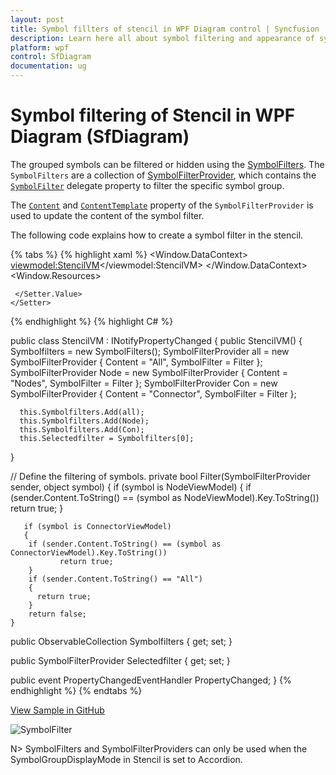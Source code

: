 ```yaml
---
layout: post
title: Symbol fillters of stencil in WPF Diagram control | Syncfusion
description: Learn here all about symbol filtering and appearance of symbol filtering support of stencil in Syncfusion WPF Diagram (SfDiagram).
platform: wpf
control: SfDiagram
documentation: ug
---
```


# Symbol filtering of Stencil in WPF Diagram (SfDiagram)

The grouped symbols can be filtered or hidden using the [SymbolFilters](https://help.syncfusion.com/cr/wpf/Syncfusion.UI.Xaml.Diagram.Stencil.Stencil.html#Syncfusion_UI_Xaml_Diagram_Stencil_Stencil_SymbolFilters). The `SymbolFilters` are a collection of [SymbolFilterProvider](https://help.syncfusion.com/cr/wpf/Syncfusion.UI.Xaml.Diagram.Stencil.SymbolFilterProvider.html), which contains the [`SymbolFilter`](https://help.syncfusion.com/cr/wpf/Syncfusion.UI.Xaml.Diagram.Stencil.SymbolFilterProvider.html#Syncfusion_UI_Xaml_Diagram_Stencil_SymbolFilterProvider_SymbolFilter) delegate property to filter the specific symbol group.

The [`Content`](https://help.syncfusion.com/cr/wpf/Syncfusion.UI.Xaml.Diagram.Stencil.SymbolFilterProvider.html#Syncfusion_UI_Xaml_Diagram_Stencil_SymbolFilterProvider_Content) and [`ContentTemplate`](https://help.syncfusion.com/cr/wpf/Syncfusion.UI.Xaml.Diagram.Stencil.SymbolFilterProvider.html#Syncfusion_UI_Xaml_Diagram_Stencil_SymbolFilterProvider_ContentTemplate) property of the `SymbolFilterProvider` is used to update the content of the symbol filter.

The following code explains how to create a symbol filter in the stencil.

{% tabs %}
{% highlight xaml %}
<Window.DataContext>
   <viewmodel:StencilVM></viewmodel:StencilVM>
</Window.DataContext>
<Window.Resources>
<DataTemplate x:Key="TitleTemplate">
   <TextBlock x:Name="HeaderText" Text="{Binding}" FontSize="15" FontWeight="SemiBold"  Foreground="#2b579a" >
   </TextBlock>
</DataTemplate>
<!--Style for Node-->
<Style TargetType="{x:Type syncfusion:Node}">
    <Setter Property="ShapeStyle">
     <Setter.Value>
       <Style  TargetType="Path">
         <Setter Property="Fill" Value="#FF5B9BD5"/>
         <Setter Property="Stroke" Value="#FFEDF1F6"/>
         <Setter Property="StrokeThickness" Value="1"/>
         <Setter Property="Stretch" Value="Fill"/>
       </Style>
     </Setter.Value>
    </Setter>
</Style>
<!--Style for Connector-->
<Style TargetType="{x:Type syncfusion:Connector}">
   <Setter Property="ConnectorGeometryStyle">
    <Setter.Value>
      <Style TargetType="Path">
        <Setter Property="Stroke" Value="#FF5B9BD5"></Setter>
        <Setter Property="StrokeThickness" Value="1"></Setter>
      </Style>
    </Setter.Value>
   </Setter>
   <Setter Property="TargetDecoratorStyle">
    <Setter.Value>
      <Style TargetType="Path">
        <Setter Property="Fill" Value="#FF5B9BD5"></Setter>
        <Setter Property="StrokeThickness" Value="1"></Setter>
      </Style>
    </Setter.Value>
   </Setter>
</Style>
<!--Style for Symbol-->
<Style TargetType="stencil:Symbol">
  <Setter Property="Width" Value="100" />
  <Setter Property="Height" Value="100" />
  <Setter Property="BorderThickness" Value="1" />
  <Setter Property="Background" Value="Transparent" />
  <Setter Property="BorderBrush" Value="Transparent" />
  <Setter Property="Margin" Value="4"></Setter>
</Style>
<!--Style for Symbol Group-->
<Style TargetType="stencil:SymbolGroup">
  <Setter Property="FontFamily" Value="Regular"/>
  <Setter Property="Background" Value="#ffffff"/>
  <Setter Property="Foreground" Value="#222222"/>
  <Setter Property="FontSize" Value="14"/>
  <Setter Property="HeaderTemplate">
    <Setter.Value>
      <DataTemplate>
        <stencil:Header>
          <stencil:Header.Template>
            <ControlTemplate TargetType="stencil:Header">
              <Grid>
                <Border x:Name="header" Background="#f5f5f5" BorderBrush="#dfdfdf" BorderThickness="1">
                  <ContentPresenter Margin="10" Content="{Binding}"/>
                </Border>
               </Grid>
            </ControlTemplate>
          </stencil:Header.Template>
        </stencil:Header>
      </DataTemplate>
    </Setter.Value>
  </Setter>
</Style>
</Window.Resources>
<Grid>
  <Grid.ColumnDefinitions>
    <ColumnDefinition Width="2*"/>
    <ColumnDefinition Width="8*"/>
  </Grid.ColumnDefinitions>
  <!--Define the Stencil-->
   <stencil:Stencil Grid.Column="0" BorderThickness="1" BorderBrush="#dfdfdf" Title="Shapes" TitleTemplate="{StaticResource TitleTemplate}"  x:Name="stencil" ExpandMode="All" SymbolFilters="{Binding Symbolfilters}" SelectedFilter="{Binding Selectedfilter}">
     <!--Initialize the SymbolSource-->
     <stencil:Stencil.SymbolSource>
      <!--Initialize the SymbolCollection-->
      <local:SymbolCollection>
       <!--Define the DiagramElement-Node-->
        <syncfusion:NodeViewModel x:Name="node" UnitHeight="100" UnitWidth="100" OffsetX="100" OffsetY="100" Shape="{StaticResource Rectangle}" Key="Nodes">
          </syncfusion:NodeViewModel>
       <!--Define the DiagramElement- Connector-->
         <syncfusion:ConnectorViewModel SourcePoint="100,100" TargetPoint="200,200" Key="Connector">
          </syncfusion:ConnectorViewModel>
      </local:SymbolCollection>
      </stencil:Stencil.SymbolSource>
       <!--Initialize the SymbolGroup-->
       <stencil:Stencil.SymbolGroups>
        <stencil:SymbolGroups>
         <!--Map Symbols Using MappingName-->
         <stencil:SymbolGroupProvider MappingName="Key"></stencil:SymbolGroupProvider>
        </stencil:SymbolGroups>
       </stencil:Stencil.SymbolGroups>
     </stencil:Stencil>
</Grid>
{% endhighlight %}
{% highlight C# %}

public class StencilVM : INotifyPropertyChanged
{
   public StencilVM()
   {
     Symbolfilters = new SymbolFilters();
     SymbolFilterProvider all = new SymbolFilterProvider { Content = "All",  SymbolFilter = Filter };
     SymbolFilterProvider Node = new SymbolFilterProvider { Content = "Nodes", SymbolFilter = Filter };
     SymbolFilterProvider Con = new SymbolFilterProvider { Content = "Connector", SymbolFilter = Filter };

      this.Symbolfilters.Add(all);
      this.Symbolfilters.Add(Node);
      this.Symbolfilters.Add(Con);
      this.Selectedfilter = Symbolfilters[0];
   }

   // Define the filtering of symbols.
   private bool Filter(SymbolFilterProvider sender, object symbol)
   {
      if (symbol is NodeViewModel)
       {
         if (sender.Content.ToString() == (symbol as NodeViewModel).Key.ToString())
             return true;
       }

       if (symbol is ConnectorViewModel)
       {
        if (sender.Content.ToString() == (symbol as ConnectorViewModel).Key.ToString())
               return true;
        }
        if (sender.Content.ToString() == "All")
        {
          return true;
        }
        return false;
    }
   public ObservableCollection<SymbolFilterProvider> Symbolfilters { get; set; } 

   public SymbolFilterProvider Selectedfilter { get; set; }

   public event PropertyChangedEventHandler PropertyChanged;
}
{% endhighlight %}
{% endtabs %}

[View Sample in GitHub](https://github.com/SyncfusionExamples/WPF-Diagram-Examples/tree/master/Samples/Stencil/SymbolFilters-sample)

![SymbolFilter](Stencil_images/Stencil_img12.PNG)

N> SymbolFilters and SymbolFilterProviders can only be used when the SymbolGroupDisplayMode in Stencil is set to Accordion.